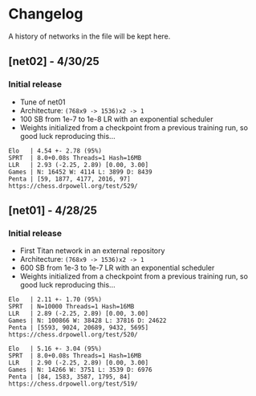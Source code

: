 # Changelog

A history of networks in the file will be kept here.


## [net02] - 4/30/25

### Initial release

- Tune of net01
- Architecture: `(768x9 -> 1536)x2 -> 1`
- 100 SB from 1e-7 to 1e-8 LR with an exponential scheduler
- Weights initialized from a checkpoint from a previous training run, so good luck reproducing this...

```
Elo   | 4.54 +- 2.78 (95%)
SPRT  | 8.0+0.08s Threads=1 Hash=16MB
LLR   | 2.93 (-2.25, 2.89) [0.00, 3.00]
Games | N: 16452 W: 4114 L: 3899 D: 8439
Penta | [59, 1877, 4177, 2016, 97]
https://chess.drpowell.org/test/529/
```

## [net01] - 4/28/25

### Initial release

- First Titan network in an external repository
- Architecture: `(768x9 -> 1536)x2 -> 1`
- 600 SB from 1e-3 to 1e-7 LR with an exponential scheduler
- Weights initialized from a checkpoint from a previous training run, so good luck reproducing this...

```
Elo   | 2.11 +- 1.70 (95%)
SPRT  | N=10000 Threads=1 Hash=16MB
LLR   | 2.89 (-2.25, 2.89) [0.00, 3.00]
Games | N: 100866 W: 38428 L: 37816 D: 24622
Penta | [5593, 9024, 20689, 9432, 5695]
https://chess.drpowell.org/test/520/
```
```
Elo   | 5.16 +- 3.04 (95%)
SPRT  | 8.0+0.08s Threads=1 Hash=16MB
LLR   | 2.90 (-2.25, 2.89) [0.00, 3.00]
Games | N: 14266 W: 3751 L: 3539 D: 6976
Penta | [84, 1583, 3587, 1795, 84]
https://chess.drpowell.org/test/519/
```
